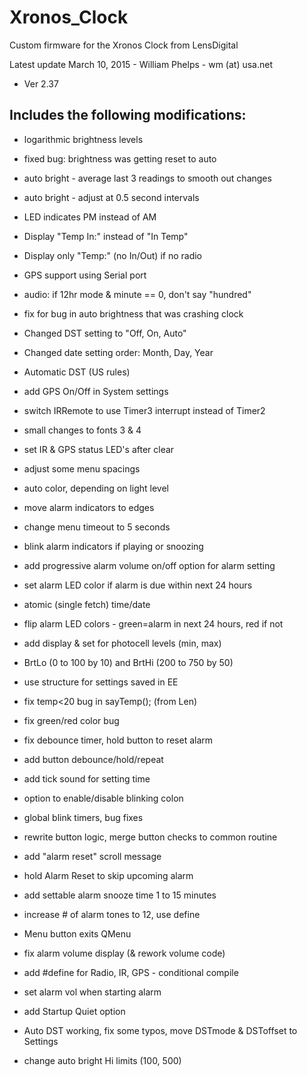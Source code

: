 # Xronos_Clock
Custom firmware for the Xronos Clock from LensDigital

Latest update March 10, 2015 - William Phelps - wm (at) usa.net 
* Ver 2.37
 
## **Includes the following modifications:** ##

* logarithmic brightness levels
* fixed bug: brightness was getting reset to auto
* auto bright - average last 3 readings to smooth out changes
* auto bright - adjust at 0.5 second intervals
* LED indicates PM instead of AM
* Display "Temp In:" instead of "In Temp"
* Display only "Temp:" (no In/Out) if no radio
* GPS support using Serial port
* audio: if 12hr mode & minute == 0, don't say "hundred"

* fix for bug in auto brightness that was crashing clock
* Changed DST setting to "Off, On, Auto"
* Changed date setting order: Month, Day, Year
* Automatic DST (US rules)

* add GPS On/Off in System settings
* switch IRRemote to use Timer3 interrupt instead of Timer2
* small changes to fonts 3 & 4
* set IR & GPS status LED's after clear
* adjust some menu spacings
* auto color, depending on light level
* move alarm indicators to edges
* change menu timeout to 5 seconds
* blink alarm indicators if playing or snoozing
* add progressive alarm volume on/off option for alarm setting
* set alarm LED color if alarm is due within next 24 hours
* atomic (single fetch) time/date
* flip alarm LED colors - green=alarm in next 24 hours, red if not
* add display & set for photocell levels (min, max)
*  BrtLo (0 to 100 by 10) and BrtHi (200 to 750 by 50)
* use structure for settings saved in EE
* fix temp<20 bug in sayTemp(); (from Len)
* fix green/red color bug
* fix debounce timer, hold button to reset alarm
* add button debounce/hold/repeat 
* add tick sound for setting time
* option to enable/disable blinking colon
* global blink timers, bug fixes
* rewrite button logic, merge button checks to common routine
* add "alarm reset" scroll message
* hold Alarm Reset to skip upcoming alarm
* add settable alarm snooze time 1 to 15 minutes
* increase # of alarm tones to 12, use define
* Menu button exits QMenu
* fix alarm volume display (& rework volume code)
* add #define for Radio, IR, GPS - conditional compile
* set alarm vol when starting alarm
* add Startup Quiet option
* Auto DST working, fix some typos, move DSTmode & DSToffset to Settings
* change auto bright Hi limits (100, 500)
